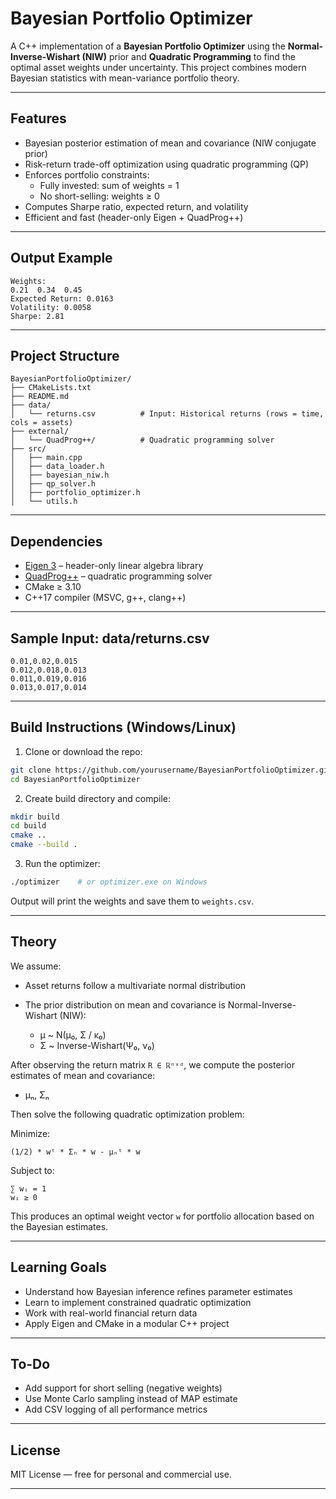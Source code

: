 # Bayesian Portfolio Optimizer

A C++ implementation of a **Bayesian Portfolio Optimizer** using the **Normal-Inverse-Wishart (NIW)** prior and **Quadratic Programming** to find the optimal asset weights under uncertainty. This project combines modern Bayesian statistics with mean-variance portfolio theory.

---

## Features

- Bayesian posterior estimation of mean and covariance (NIW conjugate prior)
- Risk-return trade-off optimization using quadratic programming (QP)
- Enforces portfolio constraints:
  - Fully invested: sum of weights = 1
  - No short-selling: weights ≥ 0
- Computes Sharpe ratio, expected return, and volatility
- Efficient and fast (header-only Eigen + QuadProg++)

---

## Output Example

```
Weights:
0.21  0.34  0.45
Expected Return: 0.0163
Volatility: 0.0058
Sharpe: 2.81
```

---

## Project Structure

```
BayesianPortfolioOptimizer/
├── CMakeLists.txt
├── README.md
├── data/
│   └── returns.csv          # Input: Historical returns (rows = time, cols = assets)
├── external/
│   └── QuadProg++/          # Quadratic programming solver
├── src/
│   ├── main.cpp
│   ├── data_loader.h
│   ├── bayesian_niw.h
│   ├── qp_solver.h
│   ├── portfolio_optimizer.h
│   └── utils.h
```

---

## Dependencies

- [Eigen 3](https://eigen.tuxfamily.org) – header-only linear algebra library
- [QuadProg++](https://github.com/liuq/QuadProgpp) – quadratic programming solver
- CMake ≥ 3.10
- C++17 compiler (MSVC, g++, clang++)

---

## Sample Input: data/returns.csv

```
0.01,0.02,0.015
0.012,0.018,0.013
0.011,0.019,0.016
0.013,0.017,0.014
```

---

## Build Instructions (Windows/Linux)

1. Clone or download the repo:

```bash
git clone https://github.com/yourusername/BayesianPortfolioOptimizer.git
cd BayesianPortfolioOptimizer
```

2. Create build directory and compile:

```bash
mkdir build
cd build
cmake ..
cmake --build .
```

3. Run the optimizer:

```bash
./optimizer    # or optimizer.exe on Windows
```

Output will print the weights and save them to `weights.csv`.

---

## Theory

We assume:

- Asset returns follow a multivariate normal distribution
- The prior distribution on mean and covariance is Normal-Inverse-Wishart (NIW):

  - μ ~ N(μ₀, Σ / κ₀)  
  - Σ ~ Inverse-Wishart(Ψ₀, ν₀)

After observing the return matrix `R ∈ ℝⁿˣᵈ`, we compute the posterior estimates of mean and covariance:

- μₙ, Σₙ

Then solve the following quadratic optimization problem:

Minimize:

```
(1/2) * wᵗ * Σₙ * w - μₙᵗ * w
```

Subject to:

```
∑ wᵢ = 1
wᵢ ≥ 0
```

This produces an optimal weight vector `w` for portfolio allocation based on the Bayesian estimates.

---

## Learning Goals

- Understand how Bayesian inference refines parameter estimates
- Learn to implement constrained quadratic optimization
- Work with real-world financial return data
- Apply Eigen and CMake in a modular C++ project

---

## To-Do

- Add support for short selling (negative weights)
- Use Monte Carlo sampling instead of MAP estimate
- Add CSV logging of all performance metrics

---

## License

MIT License — free for personal and commercial use.

---


